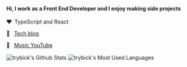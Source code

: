 #### Hi, I work as a Front End Developer and I enjoy making side projects

:heart:&ensp;TypeScript and React 

📝 &ensp;[Tech blog](https://timr.dev/blog) 

🎹 &ensp;[Music YouTube](https://youtube.com/celtic426)

<p float="left">
  <img align="center" alt="trybick's Github Stats" src="https://github-readme-stats-two-nu.vercel.app/api?username=trybick&show_icons=true&hide_border=false&hide=stars&count_private=true" />
  <img align="center" alt="trybick's Most Used Languages" src="https://github-readme-stats-two-nu.vercel.app/api/top-langs/?username=trybick&layout=compact" />
</p>
